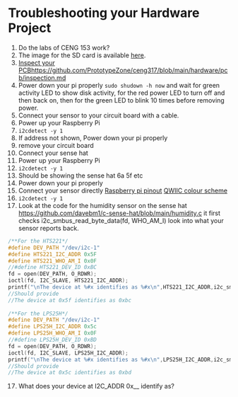 # Troubleshooting your Hardware Project
1. Do the labs of CENG 153 work?
2. The image for the SD card is available [here](https://humberital-my.sharepoint.com/:u:/g/personal/mdrk0011_humber_ca/EWYsb95bC2RHuaZOORUl8VwB-CXncsMfPb_dhYUNbys-Aw?e=jIsr3X).
3. [Inspect your PCB](https://github.com/PrototypeZone/ceng317/blob/main/hardware/pcb/inspection.md)https://github.com/PrototypeZone/ceng317/blob/main/hardware/pcb/inspection.md
4. Power down your pi properly ```sudo shudown -h now``` and wait for green activity LED to show disk activity, for the red power LED to turn off and then back on, then for the green LED to blink 10 times before removing power.
5. Connect your sensor to your circuit board with a cable.
6. Power up your Raspberry Pi
7. ```i2cdetect -y 1```
8. If address not shown, Power down your pi properly
9. remove your circuit board
10. Connect your sense hat
11. Power up your Raspberry Pi
12. ```i2cdetect -y 1```
13. Should be showing the sense hat 6a 5f etc
14. Power down your pi properly
15. Connect your sensor directly [Raspberry pi pinout](https://pinout.xyz/) [QWIIC colour scheme](https://www.sparkfun.com/qwiic#faqs)
16. ```i2cdetect -y 1```
17. Look at the code for the humidity sensor on the sense hat https://github.com/davebm1/c-sense-hat/blob/main/humidity.c it first checks i2c_smbus_read_byte_data(fd, WHO_AM_I) look into what your sensor reports back.
```c
/**For the HTS221*/   
#define DEV_PATH "/dev/i2c-1"   
#define HTS221_I2C_ADDR 0x5F   
#define HTS221_WHO_AM_I 0x0F   
//#define HTS221_DEV_ID 0xBC   
fd = open(DEV_PATH, O_RDWR);
ioctl(fd, I2C_SLAVE, HTS221_I2C_ADDR);
printf("\nThe device at %#x identifies as %#x\n",HTS221_I2C_ADDR,i2c_smbus_read_byte_data(fd, HTS221_WHO_AM_I));
//Should provide
//The device at 0x5f identifies as 0xbc
 
/**For the LPS25H*/
#define DEV_PATH "/dev/i2c-1"
#define LPS25H_I2C_ADDR 0x5c
#define LPS25H_WHO_AM_I 0x0F
//#define LPS25H_DEV_ID 0xBD   
fd = open(DEV_PATH, O_RDWR);
ioctl(fd, I2C_SLAVE, LPS25H_I2C_ADDR);
printf("\nThe device at %#x identifies as %#x\n",LPS25H_I2C_ADDR,i2c_smbus_read_byte_data(fd, WHO_AM_I));
//Should provide
//The device at 0x5c identifies as 0xbd
```
17. What does your device at I2C_ADDR 0x__ identify as?
